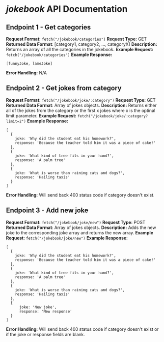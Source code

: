 # _jokebook_ API Documentation

## Endpoint 1 - Get categories

**Request Format:** `fetch("/jokebook/categories")`
**Request Type:** GET
**Returned Data Format**: [category1, category2, ..., categoryX]
**Description:** Returns an array of all the categories in the jokebook.
**Example Request:** `fetch("/jokebook/categories")`
**Example Response:**

```
[funnyJoke, lameJoke]
```

**Error Handling:** N/A

## Endpoint 2 - Get jokes from category

**Request Format:** `fetch("/jokebook/joke/:category")`
**Request Type:** GET
**Returned Data Format**: Array of jokes objects.
**Description:** Returns either all of the jokes from the category or the first x jokes where x is the optinal limit parameter.
**Example Request:** `fetch("/jokebook/joke/:category?limit=2")`
**Example Response:**

```
[
  {
    joke: 'Why did the student eat his homework?',
    response: 'Because the teacher told him it was a piece of cake!'
  },
  {
    joke: 'What kind of tree fits in your hand?',
    response: 'A palm tree'
  },
  {
    joke: 'What is worse than raining cats and dogs?',
    response: 'Hailing taxis'
  }
]
```

**Error Handling:** Will send back 400 status code if category doesn't exist.

## Endpoint 3 - Add new joke

**Request Format:** `fetch("/jokebook/joke/new")`
**Request Type:** POST
**Returned Data Format**: Array of jokes objects.
**Description:** Adds the new joke to the corresponding joke array and returns the new array.
**Example Request:** `fetch("/jokebook/joke/new")`
**Example Response:**

```
[
  {
    joke: 'Why did the student eat his homework?',
    response: 'Because the teacher told him it was a piece of cake!'
  },
  {
    joke: 'What kind of tree fits in your hand?',
    response: 'A palm tree'
  },
  {
    joke: 'What is worse than raining cats and dogs?',
    response: 'Hailing taxis'
  },
  {
      joke: 'New joke',
      response: 'New response'
  }
]
```

**Error Handling:** Will send back 400 status code if category doesn't exist or if the joke or response fields are blank.
